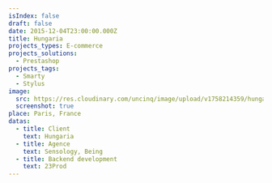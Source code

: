 ```yaml
---
isIndex: false
draft: false
date: 2015-12-04T23:00:00.000Z
title: Hungaria
projects_types: E-commerce
projects_solutions:
  - Prestashop
projects_tags:
  - Smarty
  - Stylus
image:
  src: https://res.cloudinary.com/uncinq/image/upload/v1758214359/hungaria_ix02dz.png
  screenshot: true
place: Paris, France
datas:
  - title: Client
    text: Hungaria
  - title: Agence
    text: Sensology, Being
  - title: Backend development
    text: 23Prod
---
```

